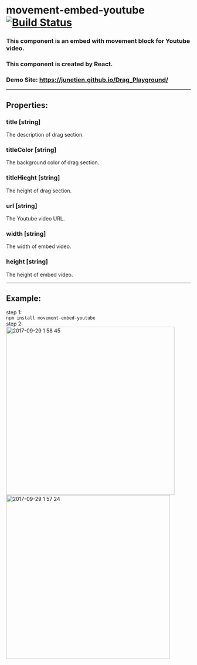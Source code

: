 # movement-embed-youtube [![Build Status](https://travis-ci.org/JuneTien/movement-embed-youtube.svg?branch=master)](https://travis-ci.org/JuneTien/movement-embed-youtube)
### This component is an embed with movement block for Youtube video.   
### This component is created by React.    
### Demo Site: https://junetien.github.io/Drag_Playground/    
-----
## Properties:    
### title [string]   
The description of drag section.
### titleColor [string]    
The background color of drag section.
### titleHieght [string]    
The height of drag section.
### url [string]   
The Youtube video URL.
### width [string]     
The width of embed video.
### height [string]     
The height of embed video.

-----
## Example:
step 1:   
<code>npm install movement-embed-youtube</code>    
step 2:   
<img width="459" alt="2017-09-29 1 58 45" src="https://user-images.githubusercontent.com/15939944/31044561-4b9ad0ec-a604-11e7-9ffd-be31e5943437.png">  
<img width="447" alt="2017-09-29 1 57 24" src="https://user-images.githubusercontent.com/15939944/31002592-39a286dc-a51e-11e7-9504-ff73f8f1e564.png">
